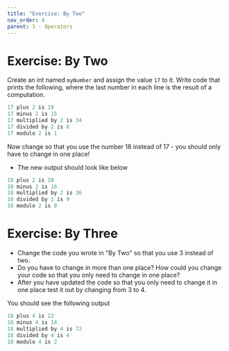 ```yaml
---
title: "Exercise: By Two"
nav_order: 4
parent: 3 - Operators
---
```


# Exercise: By Two

Create an int named `myNumber` and assign the value `17` to it.
Write code that prints the following, where the last number in each line is the result of a computation.
```java
17 plus 2 is 19
17 minus 2 is 15
17 multiplied by 2 is 34
17 divided by 2 is 8
17 modulo 2 is 1
```

Now change so that you use the number 18 instead of 17 - you should only have to change in one place! 
- The new output should look like below
```java
18 plus 2 is 20
18 minus 2 is 16
18 multiplied by 2 is 36
18 divided by 2 is 9
18 modulo 2 is 0
```


# Exercise: By Three
  - Change the code you wrote in "By Two" so that you use 3 instead of two.
  - Do you have to change in more than one place? How could you change your code so that you only need to change in one place?
  - After you have updated the code so that you only need to change it in one place test it out by changing from 3 to 4.

You should see the following output
```java
18 plus 4 is 22
18 minus 4 is 14
18 multiplied by 4 is 72
18 divided by 4 is 4
18 modulo 4 is 2
```